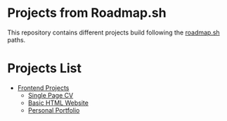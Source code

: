 # Projects from Roadmap.sh

This repository contains different projects build following the [roadmap.sh](https://roadmap.sh/) paths.

# Projects List

- [Frontend Projects](https://roadmap.sh/frontend/projects)
  - [Single Page CV](https://roadmap.sh/projects/single-page-cv)
  - [Basic HTML Website](https://roadmap.sh/projects/basic-html-website)
  - [Personal Portfolio](https://roadmap.sh/projects/portfolio-website)
